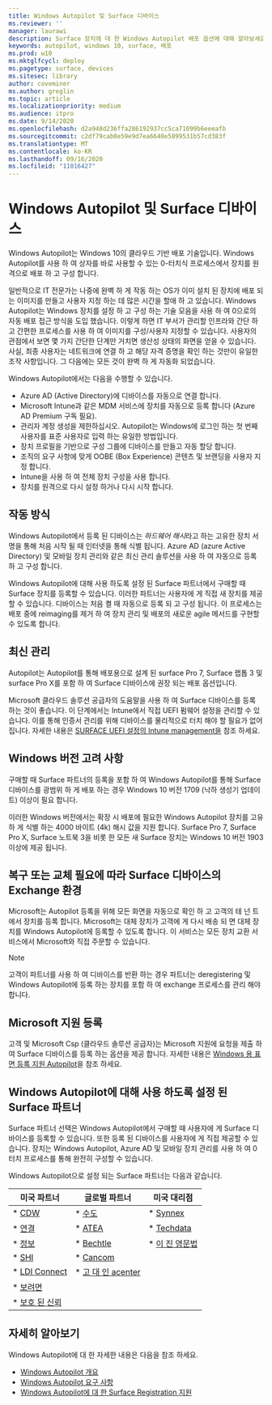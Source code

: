 ```yaml
---
title: Windows Autopilot 및 Surface 디바이스
ms.reviewer: ''
manager: laurawi
description: Surface 장치에 대 한 Windows Autopilot 배포 옵션에 대해 알아보세요.
keywords: autopilot, windows 10, surface, 배포
ms.prod: w10
ms.mktglfcycl: deploy
ms.pagetype: surface, devices
ms.sitesec: library
author: coveminer
ms.author: greglin
ms.topic: article
ms.localizationpriority: medium
ms.audience: itpro
ms.date: 9/14/2020
ms.openlocfilehash: d2a948d236ffa286192937cc5ca71099b6eeeafb
ms.sourcegitcommit: c2df79cab0e59e9d7ea6640e5899531b57cd383f
ms.translationtype: MT
ms.contentlocale: ko-KR
ms.lasthandoff: 09/16/2020
ms.locfileid: "11016427"
---
```

# Windows Autopilot 및 Surface 디바이스

Windows Autopilot는 Windows 10의 클라우드 기반 배포 기술입니다. Windows Autopilot를 사용 하 여 상자를 바로 사용할 수 있는 0-터치식 프로세스에서 장치를 원격으로 배포 하 고 구성 합니다.

일반적으로 IT 전문가는 나중에 완벽 하 게 작동 하는 OS가 이미 설치 된 장치에 배포 되는 이미지를 만들고 사용자 지정 하는 데 많은 시간을 할애 하 고 있습니다. Windows Autopilot는 Windows 장치를 설정 하 고 구성 하는 기술 모음을 사용 하 여 0으로의 자동 배포 접근 방식을 도입 했습니다. 이렇게 하면 IT 부서가 관리할 인프라와 간단 하 고 간편한 프로세스를 사용 하 여 이미지를 구성/사용자 지정할 수 있습니다. 사용자의 관점에서 보면 몇 가지 간단한 단계만 거치면 생산성 상태의 화면을 얻을 수 있습니다. 사실, 최종 사용자는 네트워크에 연결 하 고 해당 자격 증명을 확인 하는 것만이 유일한 조작 사항입니다. 그 다음에는 모든 것이 완벽 하 게 자동화 되었습니다.

Windows Autopilot에서는 다음을 수행할 수 있습니다.

- Azure AD (Active Directory)에 디바이스를 자동으로 연결 합니다.
- Microsoft Intune과 같은 MDM 서비스에 장치를 자동으로 등록 합니다 (Azure AD Premium 구독 필요).
- 관리자 계정 생성을 제한하십시오. Autopilot는 Windows에 로그인 하는 첫 번째 사용자를 표준 사용자로 입력 하는 유일한 방법입니다.
- 장치 프로필을 기반으로 구성 그룹에 디바이스를 만들고 자동 할당 합니다.
- 조직의 요구 사항에 맞게 OOBE (Box Experience) 콘텐츠 및 브랜딩을 사용자 지정 합니다.
- Intune을 사용 하 여 전체 장치 구성을 사용 합니다.
- 장치를 원격으로 다시 설정 하거나 다시 시작 합니다.

## 작동 방식

Windows Autopilot에서 등록 된 디바이스는 *하드웨어 해시*라고 하는 고유한 장치 서명을 통해 처음 시작 될 때 인터넷을 통해 식별 됩니다. Azure AD (azure Active Directory) 및 모바일 장치 관리와 같은 최신 관리 솔루션을 사용 하 여 자동으로 등록 하 고 구성 합니다.

Windows Autopilot에 대해 사용 하도록 설정 된 Surface 파트너에서 구매할 때 Surface 장치를 등록할 수 있습니다. 이러한 파트너는 사용자에 게 직접 새 장치를 제공할 수 있습니다. 디바이스는 처음 켤 때 자동으로 등록 되 고 구성 됩니다. 이 프로세스는 배포 중에 reimaging를 제거 하 여 장치 관리 및 배포의 새로운 agile 메서드를 구현할 수 있도록 합니다.

## 최신 관리

Autopilot는 Autopilot를 통해 배포용으로 설계 된 surface Pro 7, Surface 랩톱 3 및 surface Pro X를 포함 하 여 Surface 디바이스에 권장 되는 배포 옵션입니다.

 Microsoft 클라우드 솔루션 공급자의 도움말을 사용 하 여 Surface 디바이스를 등록 하는 것이 좋습니다. 이 단계에서는 Intune에서 직접 UEFI 펌웨어 설정을 관리할 수 있습니다. 이를 통해 인증서 관리를 위해 디바이스를 물리적으로 터치 해야 할 필요가 없어집니다. 자세한 내용은 [SURFACE UEFI 설정의 Intune management을](surface-manage-dfci-guide.md) 참조 하세요.

## Windows 버전 고려 사항

구매할 때 Surface 파트너의 등록을 포함 하 여 Windows Autopilot를 통해 Surface 디바이스를 광범위 하 게 배포 하는 경우 Windows 10 버전 1709 (낙하 생성기 업데이트) 이상이 필요 합니다.

이러한 Windows 버전에서는 확장 시 배포에 필요한 Windows Autopilot 장치를 고유 하 게 식별 하는 4000 바이트 (4k) 해시 값을 지원 합니다. Surface Pro 7, Surface Pro X, Surface 노트북 3을 비롯 한 모든 새 Surface 장치는 Windows 10 버전 1903 이상에 제공 됩니다.

## 복구 또는 교체 필요에 따라 Surface 디바이스의 Exchange 환경

Microsoft는 Autopilot 등록을 위해 모든 화면을 자동으로 확인 하 고 고객의 테 넌 트에서 장치를 등록 합니다.  Microsoft는 대체 장치가 고객에 게 다시 배송 되 면 대체 장치를 Windows Autopilot에 등록할 수 있도록 합니다. 이 서비스는 모든 장치 교환 서비스에서 Microsoft와 직접 주문할 수 있습니다.

> [!NOTE]
> 고객이 파트너를 사용 하 여 디바이스를 반환 하는 경우 파트너는 deregistering 및 Windows Autopilot에 등록 하는 장치를 포함 하 여 exchange 프로세스를 관리 해야 합니다.

## Microsoft 지원 등록

고객 및 Microsoft Csp (클라우드 솔루션 공급자)는 Microsoft 지원에 요청을 제출 하 여 Surface 디바이스를 등록 하는 옵션을 제공 합니다. 자세한 내용은 [Windows 용 표면 등록 지원 Autopilot](surface-autopilot-registration-support.md)을 참조 하세요.

## Windows Autopilot에 대해 사용 하도록 설정 된 Surface 파트너

Surface 파트너 선택은 Windows Autopilot에서 구매할 때 사용자에 게 Surface 디바이스를 등록할 수 있습니다. 또한 등록 된 디바이스를 사용자에 게 직접 제공할 수 있습니다. 장치는 Windows Autopilot, Azure AD 및 모바일 장치 관리를 사용 하 여 0 터치 프로세스를 통해 완전히 구성할 수 있습니다.

Windows Autopilot으로 설정 되는 Surface 파트너는 다음과 같습니다.

| 미국 파트너 | 글로벌 파트너 | 미국 대리점 |
|--------------|---------------|-------------------|
| * [CDW](https://www.cdw.com/) | * [수도](https://www.also.com/ec/cms5/de_1010/1010_anbieter/microsoft/windows-autopilot/index.jsp) | * [Synnex](https://www.synnexcorp.com/us/microsoft/surface-autopilot/)  |
| * [연결](https://www.connection.com/brand/microsoft/microsoft-surface)   | * [ATEA](https://www.atea.com/) | * [Techdata](https://www.techdata.com/)  |
| * [정보](https://www.insight.com/en_US/buy/partner/microsoft/surface/windows-autopilot.html)  | * [Bechtle](https://www.bechtle.com/marken/microsoft/microsoft-windows-autopilot) | * [이 진 영문법](https://go.microsoft.com/fwlink/p/?LinkID=2128954)   |
| * [SHI](https://www.shi.com/Surface) | * [Cancom](https://www.cancom.de/) |    |
| * [LDI Connect](https://www.myldi.com/managed-it/)  | * [고 대 인 acenter](https://www.computacenter.com/uk) |    |
| * [보려면](https://www.functiononeit.com/#empower)  |   |  |
| * [보호 된 신뢰](https://go.microsoft.com/fwlink/p/?LinkID=2129005) | | | 

## 자세히 알아보기

Windows Autopilot에 대 한 자세한 내용은 다음을 참조 하세요.
- [Windows Autopilot 개요](https://docs.microsoft.com/windows/deployment/windows-autopilot/windows-10-autopilot)
- [Windows Autopilot 요구 사항](https://docs.microsoft.com/windows/deployment/windows-autopilot/windows-autopilot-requirements)
- [Windows Autopilot에 대 한 Surface Registration 지원](surface-autopilot-registration-support.md)